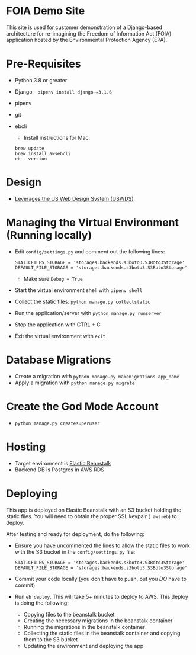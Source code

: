 # FOIA Demo Site

This site is used for customer demonstration of a Django-based architecture for re-imagining the Freedom of Information Act (FOIA) application hosted by the Environmental Protection Agency (EPA).

# Pre-Requisites

- Python 3.8 or greater
- Django - `pipenv install django~=3.1.6`
- pipenv
- git
- ebcli
    - Install instructions for Mac:

    ```
    brew update
    brew install awsebcli
    eb --version
    ```

# Design

- [Leverages the US Web Design System (USWDS)](https://designsystem.digital.gov/)

# Managing the Virtual Environment (Running locally)

- Edit `config/settings.py` and comment out the following lines:

    ```
    STATICFILES_STORAGE = 'storages.backends.s3boto3.S3Boto3Storage'
    DEFAULT_FILE_STORAGE = 'storages.backends.s3boto3.S3Boto3Storage'
    ```

    - Make sure `Debug = True`
- Start the virtual environment shell with `pipenv shell`
- Collect the static files: `python manage.py collectstatic`
- Run the application/server with  `python manage.py runserver`
- Stop the application with CTRL + C
- Exit the virtual environment with `exit`

# Database Migrations

- Create a migration with `python manage.py makemigrations app_name`
- Apply a migration with `python manage.py migrate`

# Create the God Mode Account

- `python manage.py createsuperuser`

# Hosting 

- Target environment is [Elastic Beanstalk](https://docs.aws.amazon.com/elasticbeanstalk/latest/dg/create-deploy-python-django.html) 
- Backend DB is Postgres in AWS RDS

# Deploying
This app is deployed on Elastic Beanstalk with an S3 bucket holding the static files. You will need to obtain the proper SSL keypair (` aws-eb`) to deploy.

After testing and ready for deployment, do the following:

- Ensure you have uncommented the lines to allow the static files to work with the S3 bucket in the `config/settings.py` file:

    ```
    STATICFILES_STORAGE = 'storages.backends.s3boto3.S3Boto3Storage'
    DEFAULT_FILE_STORAGE = 'storages.backends.s3boto3.S3Boto3Storage'
    ```

- Commit your code locally (you don't have to push, but you *DO* have to commit)
- Run `eb deploy`. This will take 5+ minutes to deploy to AWS. This deploy is doing the following:
    - Copying files to the beanstalk bucket
    - Creating the necessary migrations in the beanstalk container
    - Running the migrations in the beanstalk container
    - Collecting the static files in the beanstalk container and copying them to the S3 bucket
    - Updating the environment and deploying the app
